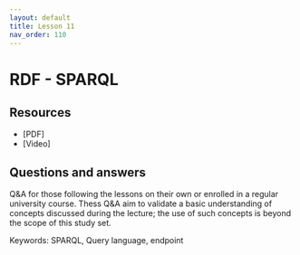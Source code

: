 ```yaml
---
layout: default
title: Lesson 11
nav_order: 110
---
```


<link type="text/css" rel="stylesheet" href="../style/main.css" />
<script src="../javascript/util.js"></script>

# RDF - SPARQL

<div id='bms_infobox'></div>

## Resources
* [PDF]
* [Video]

## Questions and answers

Q&A for those following the lessons on their own or enrolled in a regular university course. Thess Q&A aim to validate a basic understanding of concepts discussed during the lecture; the use of such concepts is beyond the scope of this study set. 

Keywords: SPARQL, Query language, endpoint

<!---
<label class="bms_question" id="bmsqa1" onclick="toggle('bmsqa1')">+ Show</label>
What are the main specifications used in the Resource Description Framework as a standard model for data interchange on the web?
<div class='bms_answer' id='bmsqa1data' markdown='1'>
    RDF syntax (rdf), RDF Schema (rdfs) and XSD (xsd)
</div>
--->

<script  type="text/javascript">
    let info = { 
        "name": 'RDF - SPARQL', 
        "keywords": ['SPARQL', 'Query language', 'endpoint'], 
        "description": 'In this lesson we will query the Semantic Web with SPARQL, we will show some examples and explain the different query elements', 
        "teaches": ['Naming the elements part of a SPARQL query'
            , 'Explaining the relation between SPARQL and RDF / RDF-Schema'
            , 'Using SPARQL queries to retrieve data from RDF graphs' 
            , 'Comparing SPARQL queries as different possibilities can be used to answer the same question'
        ]
    }; 
    addMetadata(info);
    addInfoBox(info);
</script>
